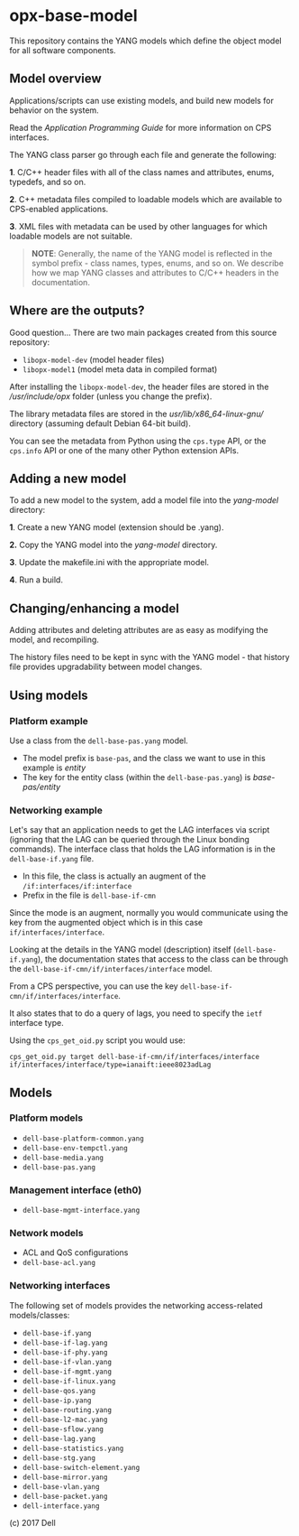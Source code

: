 # opx-base-model
This repository contains the YANG models which define the object model for all software components.

## Model overview
Applications/scripts can use existing models, and build new models for behavior on the system.

Read the _Application Programming Guide_ for more information on CPS interfaces.

The YANG class parser go through each file and generate the following:

**1**. C/C++ header files with all of the class names and attributes, enums, typedefs, and so on. 

**2**. C++ metadata files compiled to loadable models which are available to CPS-enabled applications.

**3**. XML files with metadata can be used by other languages for which loadable models are not suitable.

> **NOTE**: Generally, the name of the YANG model is reflected in the symbol prefix - class names, types, enums, and so on. We describe how we map YANG classes and attributes to C/C++ headers in the documentation.

## Where are the outputs?
Good question...
There are two main packages created from this source repository:

- `libopx-model-dev` (model header files)  
- `libopx-model1` (model meta data in compiled format)

After installing the `libopx-model-dev`, the header files are stored in the _/usr/include/opx_ folder (unless you change the prefix).

The library metadata files are stored in the _usr/lib/x86_64-linux-gnu/_ directory (assuming default Debian 64-bit build).

You can see the metadata from Python using the `cps.type` API, or the `cps.info` API or one of the many other Python extension APIs.

## Adding a new model
To add a new model to the system, add a model file into the _yang-model_ directory:

**1**. Create a new YANG model (extension should be .yang).

**2.** Copy the YANG model into the _yang-model_ directory.

**3**. Update the makefile.ini with the appropriate model.

**4**. Run a build.

## Changing/enhancing a model
Adding attributes and deleting attributes are as easy as modifying the model, and recompiling.

The history files need to be kept in sync with the YANG model - that history file provides upgradability between model changes.

## Using models
### Platform example
Use a class from the `dell-base-pas.yang` model.

- The model prefix is `base-pas`, and the class we want to use in this example is _entity_
- The key for the entity class (within the `dell-base-pas.yang`) is _base-pas/entity_

### Networking example
Let's say that an application needs to get the LAG interfaces via script (ignoring that the LAG can be queried through the Linux bonding commands). The interface class that holds the LAG information is in the `dell-base-if.yang` file.

- In this file, the class is actually an augment of the `/if:interfaces/if:interface`
- Prefix in the file is `dell-base-if-cmn`

Since the mode is an augment, normally you would communicate using the key from the augmented object which is in this case `if/interfaces/interface`.

Looking at the details in the YANG model (description) itself (`dell-base-if.yang`), the documentation states that access to the class can be through the `dell-base-if-cmn/if/interfaces/interface` model.

From a CPS perspective, you can use the key `dell-base-if-cmn/if/interfaces/interface`.

It also states that to do a query of lags, you need to specify the `ietf` interface type.

Using the `cps_get_oid.py` script you would use:    

    cps_get_oid.py target dell-base-if-cmn/if/interfaces/interface if/interfaces/interface/type=ianaift:ieee8023adLag
    
## Models
### Platform models

- `dell-base-platform-common.yang`
- `dell-base-env-tempctl.yang`  
- `dell-base-media.yang`            
- `dell-base-pas.yang`

### Management interface (eth0)

- `dell-base-mgmt-interface.yang`   

### Network  models

- ACL and QoS configurations
- `dell-base-acl.yang`  

### Networking interfaces
The following set of models provides the networking access-related models/classes:

- `dell-base-if.yang`          
- `dell-base-if-lag.yang`       
- `dell-base-if-phy.yang`       
- `dell-base-if-vlan.yang`     
- `dell-base-if-mgmt.yang`     
- `dell-base-if-linux.yang`    
- `dell-base-qos.yang`
- `dell-base-ip.yang`                
- `dell-base-routing.yang`
- `dell-base-l2-mac.yang`           
- `dell-base-sflow.yang`
- `dell-base-lag.yang`              
- `dell-base-statistics.yang`
- `dell-base-stg.yang`
- `dell-base-switch-element.yang`
- `dell-base-mirror.yang`           
- `dell-base-vlan.yang`
- `dell-base-packet.yang`            
- `dell-interface.yang`

(c) 2017 Dell
